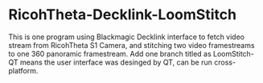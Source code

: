 # RicohTheta-Decklink-LoomStitch
This is one program using Blackmagic Decklink interface to fetch video stream from RicohTheta  S1 Camera, and stitching two video framestreams to one 360 panoramic framestream.
Add one branch titled as LoomStitch-QT means the user interface was desinged by QT, can be run cross-platform. 
